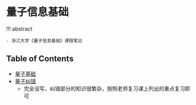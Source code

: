 # 量子信息基础

!!! abstract

    - 浙江大学《量子信息基础》课程笔记

## Table of Contents

- [量子基础](note1.md)
- [量子纠错](note2.md)
    - 完全没写，纠错部分的知识很繁杂，按照老师复习课上列出的重点复习即可